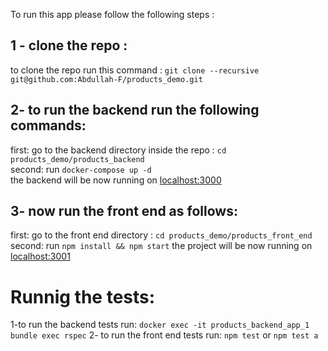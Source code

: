 To run this app please follow the following steps :

1 - clone the repo : 
---

to clone the repo run this command : `git clone --recursive git@github.com:Abdullah-F/products_demo.git`

2- to run the backend run the following commands:
---
 first: go to the backend directory inside the repo : `cd products_demo/products_backend` <br>
 second: run `docker-compose up -d`<br>
 the backend will be now running on <a href='http://localhost:3000/'>localhost:3000</a><br>
 
3- now run the front end as follows:
---
 first: go to the front end directory : `cd products_demo/products_front_end`
 second: run `npm install && npm start`
 the project will be now running on <a href='http://localhost:3001/'> localhost:3001 </a>
 
 Runnig the tests:
 ===
 
 1-to run the backend tests run: `docker exec -it products_backend_app_1 bundle exec rspec`
 2- to run the front end tests run: `npm test` or `npm test a`
